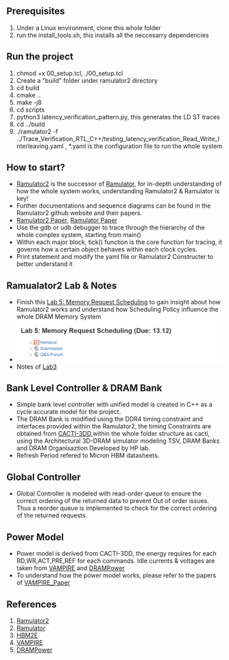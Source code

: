 ## Prerequisites
1. Under a Linux environment, clone this whole folder
2. run the install_tools.sh, this installs all the neccesarry dependencies

## Run the project
1. chmod +x 00_setup.tcl, ./00_setup.tcl
2. Create a "build" folder under ramulator2 directory
3. cd build
4. cmake ..
5. make -j8
6. cd scripts
7. python3 latency_verification_pattern.py, this generates the LD ST traces
8. cd ../build
9. ./ramulator2 -f ../Trace_Verification_RTL_C++/testing_latency_verification_Read_Write_Interleaving.yaml , *.yaml is the configuration file to run the whole system

## How to start? 
- [Ramulator2](https://github.com/CMU-SAFARI/ramulator2) is the successor of [Ramulator](https://github.com/CMU-SAFARI/ramulator), for in-depth understanding of how the whole system works, understanding Ramulator2 & Ramulator is key!
- Further documentations and sequence diagrams can be found in the Ramulator2 github website and their papers.
- [Ramulator2 Paper](https://arxiv.org/abs/2308.11030), [Ramulator Paper](https://users.ece.cmu.edu/~omutlu/pub/ramulator_dram_simulator-ieee-cal15.pdf)
- Use the gdb or udb debugger to trace through the hierarchy of the whole complex system, starting from main()
- Within each major block, tick() function is the core function for tracing, it governs how a certain object behaves within each clock cycles.
- Print statement and modify the yaml file or Ramulator2 Constructer to better understand it

## Ramualator2 Lab & Notes
- Finish this [Lab 5: Memory Request Scheduling](https://safari.ethz.ch/architecture/fall2024/doku.php?id=labs) to gain insight about how Ramulator2 works and understand how Scheduling Policy influence the whole DRAM Memory System
- ![alt text](image.png)
- Notes of [Lab3](https://www.notion.so/Lab3-Ramulator2-Notes-10d7a87918dd8028a0e7d706ae32cc72)

## Bank Level Controller & DRAM Bank
- Simple bank level controller with unified model is created in C++ as a cycle accurate model for the project.
- The DRAM Bank is modified using the DDR4 timing constraint and interfaces provided within the Ramulator2, the timing Constraints are obtained from [CACTI-3DD](https://ieeexplore.ieee.org/document/6176428),within the whole folder structure as cacti, using the Architectural 3D-DRAM simulator modeling TSV, DRAM Banks and DRAM Organisaztion Developed by HP lab.
- Refresh Period refered to Micron HBM datasheets.

## Global Controller
- Global Controller is modeled with read-order queue to ensure the correct ordering of the returned data to prevent Out of order issues. Thus a reorder queue is implemented to check for the correct ordering of the returned requests.

## Power Model
- Power model is derived from CACTI-3DD, the energy requires for each RD,WR,ACT,PRE,REF for each commands. Idle currents & voltages are taken from [VAMPIRE](https://github.com/CMU-SAFARI/VAMPIRE) and [DRAMPower](https://github.com/tukl-msd/DRAMPower)
- To understand how the power model works, please refer to the papers of [VAMPIRE_Paper](https://arxiv.org/abs/1807.05102)

## References
1. [Ramulator2](https://github.com/CMU-SAFARI/ramulator2)
2. [Ramulator](https://github.com/CMU-SAFARI/ramulator)
3. [HBM2E](https://drive.google.com/drive/folders/1k_jKBhyTMttBIWIhl4fNyPm7kPUExr4s)
4. [VAMPIRE](https://github.com/CMU-SAFARI/VAMPIRE)
5. [DRAMPower](https://github.com/tukl-msd/DRAMPower)

